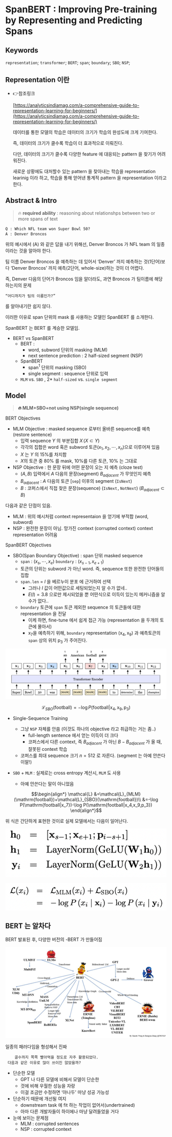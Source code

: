 # SpanBERT : Improving Pre-training by Representing and Predicting Spans

## Keywords

`representation`; `transformer`; `BERT`; `span`; `boundary`; `SBO`; `NSP`;

## Representation 이란

- 👉참조링크
    
    [https://analyticsindiamag.com/a-comprehensive-guide-to-representation-learning-for-beginners/](https://analyticsindiamag.com/a-comprehensive-guide-to-representation-learning-for-beginners/)
    

    데이터를 통한 모델의 학습은 데이터의 크기가 학습의 완성도에 크게 기여한다.

    즉, 데이터의 크기가 클수록 학습이 더 효과적으로 이뤄진다.

    다만, 데이터의 크기가 클수록 다양한 feature 에 대응되는 pattern 을 찾기가 어려워진다.

    새로운 상황에도 대처할수 있는 pattern 을 찾아내는 학습을 representation learinig 이라 하고, 학습을 통해 얻어낸 통계적 pattern 을 representation 이라고 한다.

## Abstract & Intro


>🔥 **required ability** : reasoning about relationshps between two or more spans of text


    Q : Which NFL team won Super Bowl 50?
    A : Denver Broncos
 

위의 예시에서 (A) 와 같은 답을 내기 위해선, Denver Broncos 가 NFL team 의 일종이라는 것을 알아야 한다.

팀 이름 Denver Broncos 을 예측하는 데 있어서 ‘Denver’ 까지 예측하는 것(1단어)보다 ‘Denver Broncos’ 까지 예측(2단어, whole-size)하는 것이 더 어렵다.

즉, Denver 다음의 단어가 Broncos 임을 알더라도, 과연 Broncos 가 팀이름에 해당하는지의 문제 

    “어디까지가 팀의 이름인가?”

를 알아내기란 쉽지 않다. 

이러한 이유로 span 단위의 mask 를 사용하는 모델인 SpanBERT 를 소개한다.

SpanBERT 는 BERT 를 계승한 모델임.

- BERT vs SpanBERT
    - BERT :
        - word, subword 단위의 masking (MLM)
        - next sentence prediction : 2 half-sized segment (NSP)
    - SpanBERT
        - span$^1$ 단위의 masking (SBO)
        - single segment : sequence 단위로 입력
    - `MLM` vs. `SBO` , 2* `half-sized` vs. `single segment`

## Model


>**🔥 MLM+SBO+not using NSP(single sequence)**

BERT Objectives

- MLM Objective : masked sequence 로부터 올바른 sequence를 예측 (restore sentence)
    - 입력 sequence $Y$ 의 부분집합 $X\,(X \subset Y)$
    - 각각의 집합은 word 혹은 subword 토큰$(x_1,x_2,\cdots,x_n)$으로 이루어져 있음
    - $X$ 는 $Y$ 의 15%를 차지함
    - $X$의 토큰 중 80% 를 mask, 10%를 다른 토큰, 10% 는 그대로
- NSP Objective : 한 문장 뒤에 어떤 문장이 오는 지 예측 (cloze test)
    - $(A,B)$ 입력에서 $A$ 다음의 문장(segment) $B_{adjacent}$ 가 무엇인지 예측
    - $B_{adjacent}$ : $A$ 다음의 토큰 $[\mathtt{sep}]$ 이후의 segment  ($\mathtt{IsNext}$)
    - $B$ : 코퍼스에서 직접 찾은 문장(sequence) ($\mathtt{IsNext,NotNext}$) ($B_{adjacent}\subset B)$

다음과 같은 단점이 있음.

- MLM : 위의 예시처럼 context representaion 을 얻기에 부적합 (word, subword)
- NSP : 완전한 문장이 아님. 망가진 context (corrupted context) context representation 어려움

SpanBERT Objectives

- SBO(Span Boundary Objective) : span 단위 masked sequence
    - `span` : $(x_s,\cdots,x_e)$ `boundary` : $(x_{s-1},x_{e+1})$
    - 토큰의 단위는 subword 가 아닌 word. 즉, sequence 또한 완전한 단어들의 집합
    - `span.len` = $l$ 을 베르누이 분포 에 근거하여 선택
        - 그러나 $l$ 값이 어떤값으로 세팅되었는지 알 수가 없네..
        - $E(l)=3.8$ 으로만 제시되었을 뿐 어떤식으로 이득이 있는지 메커니즘을 알수가 없다..
    - `boundary` 토큰에 `span` 토큰 제외한 sequence 의 토큰들에 대한 representation 을 전달
        - 이케 하면, fine-tune 에서 쉽게 접근 가능 (representation 을 두개의 토큰에 몰아서)
        - $\mathrm{x_7}$을 예측하기 위해,  `boundary` representation $(\mathrm{x_4,x_9})$ 과 예측토큰의 `span` 상의 위치 $\mathrm{p_3}$ 가 주어진다.

![Untitled](source/Untitled.png)

$$
\mathcal{L}_{SBO}(\mathrm{football})=-\log P(\mathrm{football|x_4,x_9,p_3})
$$

- Single-Sequence Training
    - 그냥 `NSP` 자체를 안씀 (이것도 하나의 objective 라고 취급하는 거는 좀..)
        - full-length sentence 에서 얻는 이득이 더 크다
        - 코퍼스에서 다른 context, 즉 $B_{adjacent}$ 가 아닌 $B-B_{adjacent}$ 가 올 때, 잘못된 context 학습
    - 코퍼스를 최대 sequence 크기 $n=512$ 로 자른다. (segment 는 아예 안쓴다 이말!)
    
- `SBO` + `MLM` : 실제로는 cross entropy 계산시, `MLM` 도 사용
    - 아예 안쓴다는 말이 아니었음

$$\begin{align*}
\mathcal{L}
&=\mathcal{L}_{MLM}(\mathrm{football})+\mathcal{L}_{SBO}(\mathrm{football})\\
&=-\log P(\mathrm{football|x_7})-\log P(\mathrm{football|x_4,x_9,p_3})
\end{align*}$$

위 식은 간단하게 표현한 것이로 실제 모델에서는 다음이 일어난다.

![Untitled](source/Untitled%201.png)

![Untitled](source/Untitled%202.png)

## BERT 는 알차다

BERT 발표된 후, 다양한 버전의 -BERT 가 만들어짐

![BERT.jpeg](source/BERT.jpeg)

일종의 패러다임을 형성해서 진짜

        골수까지 쪽쪽 빨아먹을 정도로 자주 활용되었다.
     다음과 같은 이유로 많이 쓰이진 않았을까?

- 단순한 모델
    - GPT 나 다른 모델에 비해서 모델이 단순한
    - 것에 비해 우월한 성능을 자랑
    - 이걸 조금만 수정하면 ‘야나두' 마냥 성공 가능성
- 단순하기 때문에 개선될 여지
    - downstream task 에 fit 하는 작업이 없어서(undertrained)
    - 아마 다른 개발자들이 하이에나 마냥 달려들었을 거다
- 눈에 보이는 문제점
    - MLM : corrupted sentences
    - NSP : corrupted context